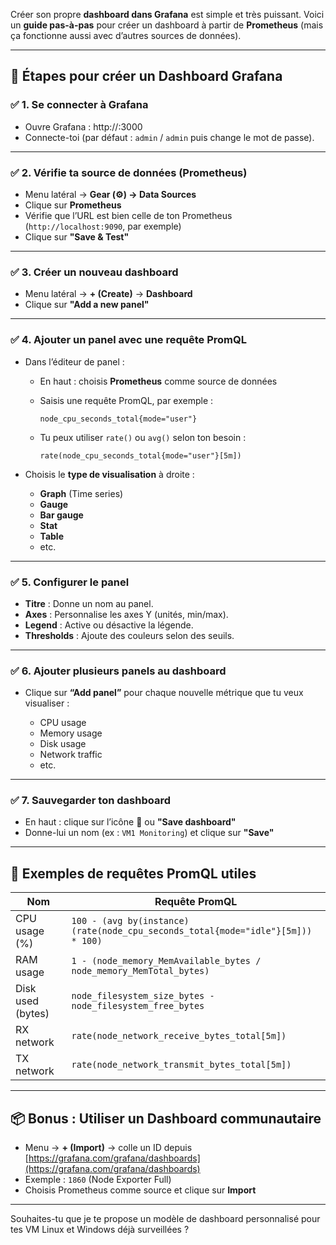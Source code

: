 Créer son propre **dashboard dans Grafana** est simple et très puissant. Voici un **guide pas-à-pas** pour créer un dashboard à partir de **Prometheus** (mais ça fonctionne aussi avec d’autres sources de données).

---

## 🧭 Étapes pour créer un Dashboard Grafana

### ✅ 1. **Se connecter à Grafana**

* Ouvre Grafana : http\://<ip-de-ton-grafana>:3000
* Connecte-toi (par défaut : `admin` / `admin` puis change le mot de passe).

---

### ✅ 2. **Vérifie ta source de données (Prometheus)**

* Menu latéral → **Gear (⚙️) → Data Sources**
* Clique sur **Prometheus**
* Vérifie que l’URL est bien celle de ton Prometheus (`http://localhost:9090`, par exemple)
* Clique sur **"Save & Test"**

---

### ✅ 3. **Créer un nouveau dashboard**

* Menu latéral → **+ (Create)** → **Dashboard**
* Clique sur **"Add a new panel"**

---

### ✅ 4. **Ajouter un panel avec une requête PromQL**

* Dans l’éditeur de panel :

  * En haut : choisis **Prometheus** comme source de données
  * Saisis une requête PromQL, par exemple :

    ```promql
    node_cpu_seconds_total{mode="user"}
    ```
  * Tu peux utiliser `rate()` ou `avg()` selon ton besoin :

    ```promql
    rate(node_cpu_seconds_total{mode="user"}[5m])
    ```

* Choisis le **type de visualisation** à droite :

  * **Graph** (Time series)
  * **Gauge**
  * **Bar gauge**
  * **Stat**
  * **Table**
  * etc.

---

### ✅ 5. **Configurer le panel**

* **Titre** : Donne un nom au panel.
* **Axes** : Personnalise les axes Y (unités, min/max).
* **Legend** : Active ou désactive la légende.
* **Thresholds** : Ajoute des couleurs selon des seuils.

---

### ✅ 6. **Ajouter plusieurs panels au dashboard**

* Clique sur **“Add panel”** pour chaque nouvelle métrique que tu veux visualiser :

  * CPU usage
  * Memory usage
  * Disk usage
  * Network traffic
  * etc.

---

### ✅ 7. **Sauvegarder ton dashboard**

* En haut : clique sur l’icône 💾 ou **"Save dashboard"**
* Donne-lui un nom (ex : `VM1 Monitoring`) et clique sur **"Save"**

---

## 🎯 Exemples de requêtes PromQL utiles

| Nom               | Requête PromQL                                                                  |
| ----------------- | ------------------------------------------------------------------------------- |
| CPU usage (%)     | `100 - (avg by(instance)(rate(node_cpu_seconds_total{mode="idle"}[5m])) * 100)` |
| RAM usage         | `1 - (node_memory_MemAvailable_bytes / node_memory_MemTotal_bytes)`             |
| Disk used (bytes) | `node_filesystem_size_bytes - node_filesystem_free_bytes`                       |
| RX network        | `rate(node_network_receive_bytes_total[5m])`                                    |
| TX network        | `rate(node_network_transmit_bytes_total[5m])`                                   |

---

## 📦 Bonus : Utiliser un Dashboard communautaire

* Menu → **+ (Import)** → colle un ID depuis [https://grafana.com/grafana/dashboards](https://grafana.com/grafana/dashboards)
* Exemple : `1860` (Node Exporter Full)
* Choisis Prometheus comme source et clique sur **Import**

---

Souhaites-tu que je te propose un modèle de dashboard personnalisé pour tes VM Linux et Windows déjà surveillées ?
